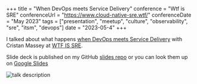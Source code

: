 +++
title =  "When DevOps meets Service Delivery"
conference = "Wtf is SRE"
conferenceUrl = "https://www.cloud-native-sre.wtf/"
conferenceDate = "May 2023"
tags = ["presentation", "meetup", "culture", "observability", "sre", "itsm", "devops"]
date = "2023-05-4"
+++

I talked about what happens [when DevOps meets Service Delivery](https://agilemanchester.net/programme/how-get-better-understanding-across-org-through-observability) with Cristan Massey at [WTF IS SRE](https://www.cloud-native-sre.wtf/).

Slide deck is published on my GitHub [slides repo](https://github.com/Apostolos-Daniel/slides/blob/main/2023-wtf-is-sre/when-devops-meets-service-delivery.pdf) or you can look them up on [Google Slides](https://docs.google.com/presentation/d/14zgvCFmqZ6roFKi9KTRzw84Zj0Dnv0Fm/edit?usp=sharing&ouid=117274469984719349327&rtpof=true&sd=true)

![talk description](../Wtf-is-sre-when-devops-meets-service-delivery.png)